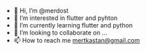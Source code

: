 - 👋 Hi, I’m @merdost
- 👀 I’m interested in flutter and pyhton
- 🌱 I’m currently learning flutter and python
- 💞️ I’m looking to collaborate on ...
- 📫 How to reach me mertkastan@gmail.com

<!---
merdost/merdost is a ✨ special ✨ repository because its `README.md` (this file) appears on your GitHub profile.
You can click the Preview link to take a look at your changes.
--->
